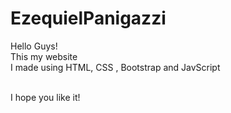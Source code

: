 # EzequielPanigazzi
Hello Guys!
<br>
This my website 
<br>
I made using HTML, CSS , Bootstrap and JavScript
<br>
<br>

I hope you like it!
